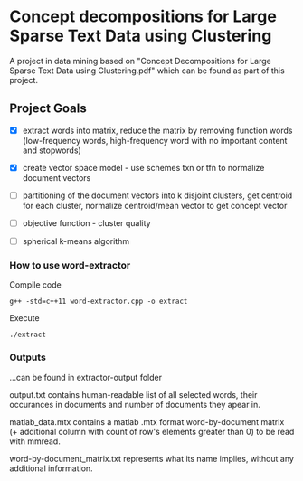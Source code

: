 # Concept decompositions for Large Sparse Text Data using Clustering
A project in data mining based on "Concept Decompositions for Large Sparse Text Data using Clustering.pdf" which can be found as part of this project. 

## Project Goals

- [x] extract words into matrix, reduce the matrix by removing function words (low-frequency words, high-frequency word with no important content and stopwords) 
- [x] create vector space model - use schemes txn or tfn to normalize document vectors
- [ ] partitioning of the document vectors into k disjoint clusters, get centroid for each cluster, normalize centroid/mean vector to get concept vector
- [ ] objective function - cluster quality
- [ ] spherical k-means algorithm


### How to use word-extractor

Compile code
```
g++ -std=c++11 word-extractor.cpp -o extract
```

Execute
```
./extract
```

### Outputs

...can be found in extractor-output folder

output.txt contains human-readable list of all selected words, their occurances in documents and number of documents they apear in.

matlab_data.mtx contains a matlab .mtx format word-by-document matrix (+ additional column with count of row's elements greater than 0) to be read with mmread.

word-by-document_matrix.txt represents what its name implies, without any additional information.


